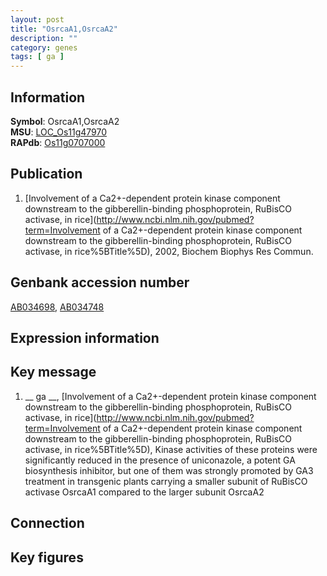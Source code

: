 ```yaml
---
layout: post
title: "OsrcaA1,OsrcaA2"
description: ""
category: genes
tags: [ ga ]
---
```


## Information
__Symbol__: OsrcaA1,OsrcaA2  
__MSU__: [LOC_Os11g47970](http://rice.plantbiology.msu.edu/cgi-bin/ORF_infopage.cgi?orf=LOC_Os11g47970)  
__RAPdb__: [Os11g0707000](http://rapdb.dna.affrc.go.jp/viewer/gbrowse_details/irgsp1?name=Os11g0707000)  

## Publication
1. [Involvement of a Ca2+-dependent protein kinase component downstream to the gibberellin-binding phosphoprotein, RuBisCO activase, in rice](http://www.ncbi.nlm.nih.gov/pubmed?term=Involvement of a Ca2+-dependent protein kinase component downstream to the gibberellin-binding phosphoprotein, RuBisCO activase, in rice%5BTitle%5D), 2002, Biochem Biophys Res Commun.

## Genbank accession number
[AB034698](http://www.ncbi.nlm.nih.gov/nuccore/AB034698), [AB034748](http://www.ncbi.nlm.nih.gov/nuccore/AB034748)  

## Expression information

## Key message
1. __ ga __, [Involvement of a Ca2+-dependent protein kinase component downstream to the gibberellin-binding phosphoprotein, RuBisCO activase, in rice](http://www.ncbi.nlm.nih.gov/pubmed?term=Involvement of a Ca2+-dependent protein kinase component downstream to the gibberellin-binding phosphoprotein, RuBisCO activase, in rice%5BTitle%5D),  Kinase activities of these proteins were significantly reduced in the presence of uniconazole, a potent GA biosynthesis inhibitor, but one of them was strongly promoted by GA3 treatment in transgenic plants carrying a smaller subunit of RuBisCO activase OsrcaA1 compared to the larger subunit OsrcaA2

## Connection

## Key figures



